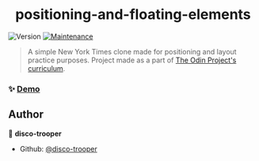 <h1 align="center">positioning-and-floating-elements</h1>
<p>
  <img alt="Version" src="https://img.shields.io/badge/version-1.0.0-blue.svg?cacheSeconds=2592000" />
  <a href="https://github.com/disco-trooper/positioning-and-floating-elements/graphs/commit-activity" target="_blank">
    <img alt="Maintenance" src="https://img.shields.io/badge/Maintained%3F-yes-green.svg" />
  </a>
</p>

> A simple New York Times clone made for positioning and layout practice purposes. Project made as a part of [The Odin Project's curriculum](https://www.theodinproject.com/courses/html-and-css/lessons/positioning-and-floating-elements).

### ✨ [Demo](https://disco-trooper.github.io/positioning-and-floating-elements/)

## Author

👤 **disco-trooper**

- Github: [@disco-trooper](https://github.com/disco-trooper)
